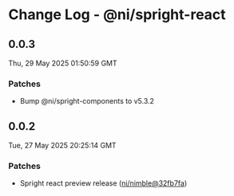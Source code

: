 # Change Log - @ni/spright-react

<!-- This log was last generated on Thu, 29 May 2025 01:50:59 GMT and should not be manually modified. -->

<!-- Start content -->

## 0.0.3

Thu, 29 May 2025 01:50:59 GMT

### Patches

- Bump @ni/spright-components to v5.3.2

## 0.0.2

Tue, 27 May 2025 20:25:14 GMT

### Patches

- Spright react preview release ([ni/nimble@32fb7fa](https://github.com/ni/nimble/commit/32fb7facb3daf1d092a47119110504f7206a92eb))
